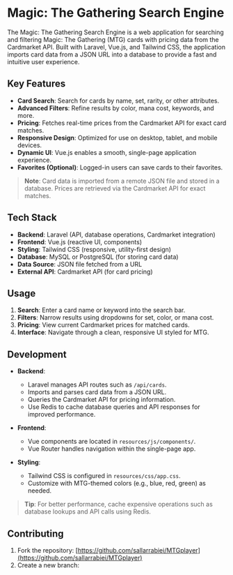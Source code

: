 # Magic: The Gathering Search Engine

The Magic: The Gathering Search Engine is a web application for searching and filtering Magic: The Gathering (MTG) cards with pricing data from the Cardmarket API. Built with Laravel, Vue.js, and Tailwind CSS, the application imports card data from a JSON URL into a database to provide a fast and intuitive user experience.

## Key Features

- **Card Search**: Search for cards by name, set, rarity, or other attributes.
- **Advanced Filters**: Refine results by color, mana cost, keywords, and more.
- **Pricing**: Fetches real-time prices from the Cardmarket API for exact card matches.
- **Responsive Design**: Optimized for use on desktop, tablet, and mobile devices.
- **Dynamic UI**: Vue.js enables a smooth, single-page application experience.
- **Favorites (Optional)**: Logged-in users can save cards to their favorites.

> **Note**: Card data is imported from a remote JSON file and stored in a database. Prices are retrieved via the Cardmarket API for exact matches.

## Tech Stack

- **Backend**: Laravel (API, database operations, Cardmarket integration)
- **Frontend**: Vue.js (reactive UI, components)
- **Styling**: Tailwind CSS (responsive, utility-first design)
- **Database**: MySQL or PostgreSQL (for storing card data)
- **Data Source**: JSON file fetched from a URL
- **External API**: Cardmarket API (for card pricing)

## Usage

1. **Search**: Enter a card name or keyword into the search bar.
2. **Filters**: Narrow results using dropdowns for set, color, or mana cost.
3. **Pricing**: View current Cardmarket prices for matched cards.
4. **Interface**: Navigate through a clean, responsive UI styled for MTG.

## Development

- **Backend**:
  - Laravel manages API routes such as `/api/cards`.
  - Imports and parses card data from a JSON URL.
  - Queries the Cardmarket API for pricing information.
  - Use Redis to cache database queries and API responses for improved performance.

- **Frontend**:
  - Vue components are located in `resources/js/components/`.
  - Vue Router handles navigation within the single-page app.

- **Styling**:
  - Tailwind CSS is configured in `resources/css/app.css`.
  - Customize with MTG-themed colors (e.g., blue, red, green) as needed.

> **Tip**: For better performance, cache expensive operations such as database lookups and API calls using Redis.

## Contributing

1. Fork the repository: [https://github.com/sallarrabiei/MTGplayer](https://github.com/sallarrabiei/MTGplayer)
2. Create a new branch:

